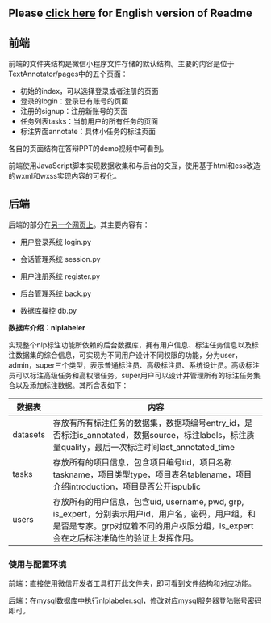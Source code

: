 Please [click here](./README_EN.md) for English version of Readme 
----

## 前端

前端的文件夹结构是微信小程序文件存储的默认结构。主要的内容是位于TextAnnotator/pages中的五个页面：

* 初始的index，可以选择登录或者注册的页面
* 登录的login：登录已有账号的页面
* 注册的signup：注册新账号的页面
* 任务列表tasks：当前用户的所有任务的页面
* 标注界面annotate：具体小任务的标注页面

各自的页面结构在答辩PPT的demo视频中可看到。

前端使用JavaScript脚本实现数据收集和与后台的交互，使用基于html和css改造的wxml和wxss实现内容的可视化。



## 后端

后端的部分在[另一个网页上](https://github.com/dxwyc/Anteater)。其主要内容有：

* 用户登录系统 login.py

* 会话管理系统 session.py

* 用户注册系统 register.py

* 后台管理系统 back.py

* 数据库操控 db.py

**数据库介绍：nlplabeler**

实现整个nlp标注功能所依赖的后台数据库，拥有用户信息、标注任务信息以及标注数据集的综合信息，可实现为不同用户设计不同权限的功能，分为user，admin，super三个类型，表示普通标注员、高级标注员、系统设计员。高级标注员可以标注高级任务和高权限任务。super用户可以设计并管理所有的标注任务集合以及添加标注数据。其所含表如下：

| 数据表   | 内容                                                         |
| -------- | ------------------------------------------------------------ |
| datasets | 存放有所有标注任务的数据集，数据项编号entry_id，是否标注is_annotated，数据source，标注labels，标注质量quality，最后一次标注时间last_annotated_time |
| tasks    | 存放所有的项目信息，包含项目编号tid，项目名称taskname，项目类型type，项目表名tablename，项目介绍introduction，项目是否公开ispublic |
| users    | 存放所有的用户信息，包含uid, username, pwd, grp, is_expert，分别表示用户id，用户名，密码，用户组，和是否是专家。grp对应着不同的用户权限分组，is_expert会在之后标注准确性的验证上发挥作用。 |



### 使用与配置环境

前端：直接使用微信开发者工具打开此文件夹，即可看到文件结构和对应功能。

后端：在mysql数据库中执行nlplabeler.sql，修改对应mysql服务器登陆账号密码即可。



